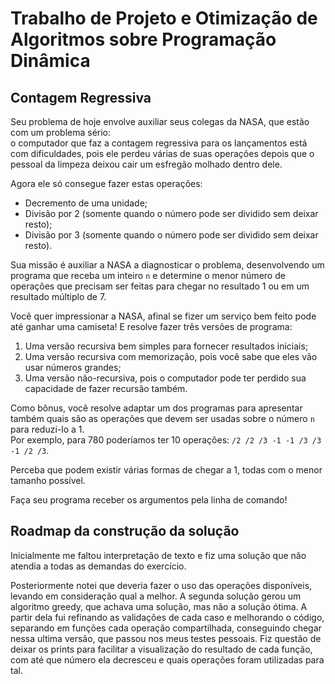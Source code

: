 # Trabalho de Projeto e Otimização de Algoritmos sobre Programação Dinâmica

## Contagem Regressiva

Seu problema de hoje envolve auxiliar seus colegas da NASA, que estão com um problema sério:  
o computador que faz a contagem regressiva para os lançamentos está com dificuldades, pois ele perdeu várias de suas operações depois que o pessoal da limpeza deixou cair um esfregão molhado dentro dele.

Agora ele só consegue fazer estas operações:
- Decremento de uma unidade;
- Divisão por 2 (somente quando o número pode ser dividido sem deixar resto);
- Divisão por 3 (somente quando o número pode ser dividido sem deixar resto).

Sua missão é auxiliar a NASA a diagnosticar o problema, desenvolvendo um programa que receba um inteiro `n` e determine o menor número de operações que precisam ser feitas para chegar no resultado 1 ou em um resultado múltiplo de 7.

Você quer impressionar a NASA, afinal se fizer um serviço bem feito pode até ganhar uma camiseta! E resolve fazer três versões de programa:

1. Uma versão recursiva bem simples para fornecer resultados iniciais;
2. Uma versão recursiva com memorização, pois você sabe que eles vão usar números grandes;
3. Uma versão não-recursiva, pois o computador pode ter perdido sua capacidade de fazer recursão também.

Como bônus, você resolve adaptar um dos programas para apresentar também quais são as operações que devem ser usadas sobre o número `n` para reduzi-lo a 1.  
Por exemplo, para 780 poderíamos ter 10 operações: `/2 /2 /3 -1 -1 /3 /3 -1 /2 /3`.

Perceba que podem existir várias formas de chegar a 1, todas com o menor tamanho possível.

Faça seu programa receber os argumentos pela linha de comando!

## Roadmap da construção da solução

Inicialmente me faltou interpretação de texto e fiz uma solução que não atendia a todas as demandas do exercício.

Posteriormente notei que deveria fazer o uso das operações disponíveis, levando em consideração qual a melhor. 
    A segunda solução gerou um algoritmo greedy, que achava uma solução, mas não a solução ótima. A partir dela fui refinando as validações de cada caso e melhorando o código, separando em funções cada operação compartilhada, conseguindo chegar nessa ultima versão, que passou nos meus testes pessoais. Fiz questão de deixar os prints para facilitar a visualização do resultado de cada função, com até que número ela decresceu e quais operações foram utilizadas para tal.
